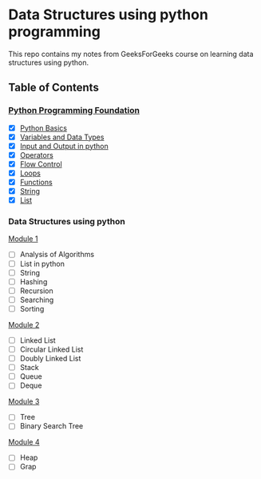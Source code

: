 # Data Structures using python programming

This repo contains my notes from GeeksForGeeks course on learning data structures using python. 



## Table of Contents

### [Python Programming Foundation](./python-programming-foundation.md)

- [x] [Python Basics](./python-programming-foundation.md#python-basics)
- [x] [Variables and Data Types](./python-programming-foundation.md#variables-and-data-types)
- [x] [Input and Output in python](./python-programming-foundation.md#input-and-output-in-python)
- [x] [Operators](./python-programming-foundation.md#operators)
- [x] [Flow Control](./python-programming-foundation.md#flow-control)
- [x] [Loops](./python-programming-foundation.md#loops)
- [x] [Functions](./python-programming-foundation.md#functions)
- [x] [String](./python-programming-foundation.md#string)
- [x] [List](./python-programming-foundation.md#list)

### Data Structures using python

[Module 1](./module-1.md)

- [ ] Analysis of Algorithms
- [ ] List in python
- [ ] String
- [ ] Hashing
- [ ] Recursion
- [ ] Searching
- [ ] Sorting	

[Module 2](./module-2.md)

- [ ] Linked List
- [ ] Circular Linked List
- [ ] Doubly Linked List
- [ ] Stack
- [ ] Queue
- [ ] Deque

[Module 3](./module-3.md)

- [ ] Tree
- [ ] Binary Search Tree

[Module 4](./module-4.md)

- [ ] Heap
- [ ] Grap